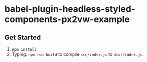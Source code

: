 # babel-plugin-headless-styled-components-px2vw-example

## Get Started

1. `npm install`
2. Typing: `npm run build` to compile `src/index.js` to `dist/index.js`

